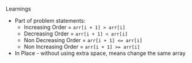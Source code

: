 Learnings

- Part of problem statements:
  - Increasing Order = `arr[i + 1] > arr[i]`
  - Decreasing Order = `arr[i + 1] < arr[i]`
  - Non Decreasing Order = `arr[i + 1] <= arr[i]`
  - Non Increasing Order = `arr[i + 1] >= arr[i]`
- In Place - without using extra space, means change the same array
